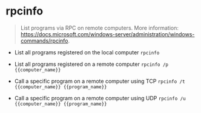 # rpcinfo
> List programs via RPC on remote computers.
> More information: <https://docs.microsoft.com/windows-server/administration/windows-commands/rpcinfo>.

- List all programs registered on the local computer
`rpcinfo`

- List all programs registered on a remote computer
`rpcinfo /p {{computer_name}}`

- Call a specific program on a remote computer using TCP
`rpcinfo /t {{computer_name}} {{program_name}}`

- Call a specific program on a remote computer using UDP
`rpcinfo /u {{computer_name}} {{program_name}}`
